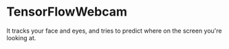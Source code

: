 # TensorFlowWebcam
It tracks your face and eyes, and tries to predict where on the screen you're looking at. 
